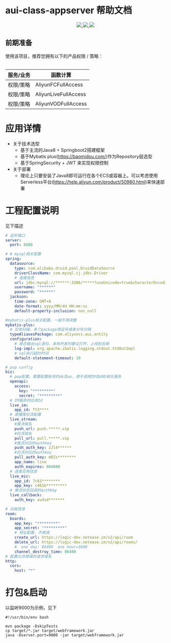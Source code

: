 # aui-class-appserver 帮助文档

<p align="center" class="flex justify-center">
    <a href="https://www.serverless-devs.com" class="ml-1">
    <img src="http://editor.devsapp.cn/icon?package=start-springboot&type=packageType">
  </a>
  <a href="http://www.devsapp.cn/details.html?name=start-springboot" class="ml-1">
    <img src="http://editor.devsapp.cn/icon?package=start-springboot&type=packageVersion">
  </a>
  <a href="http://www.devsapp.cn/details.html?name=start-springboot" class="ml-1">
    <img src="http://editor.devsapp.cn/icon?package=start-springboot&type=packageDownload">
  </a>
</p>
<table>

## 前期准备
使用该项目，推荐您拥有以下的产品权限 / 策略：

| 服务/业务 | 函数计算                 |     
| --- |----------------------|   
| 权限/策略 | AliyunFCFullAccess   |     
| 权限/策略 | AliyunLiveFullAccess |     
| 权限/策略 | AliyunVODFullAccess    |     

</table>

<appdetail id="flushContent">

# 应用详情

- 关于技术选型 
  - 基于主流的Java8 + Springboot2搭建框架
  - 基于Mybatis plus(https://baomidou.com/)作为Repository层选型
  - 基于SpringSecurity + JWT 来实现权限控制
- 关于部署
  - 理论上只要安装了Java8即可运行在各个ECS或容器上。可以考虑使用Serverless平台(https://help.aliyun.com/product/50980.html)来快速部署

</appdetail>

# 工程配置说明
见下描述
```yaml
# 监听端口
server:
  port: 8080

# # mysql相关配置
spring:
  datasource:
    type: com.alibaba.druid.pool.DruidDataSource
    driverClassName: com.mysql.cj.jdbc.Driver
    # 连接信息
    url: jdbc:mysql://******:3306/*****?useUnicode=true&characterEncoding=UTF-8&useSSL=false&serverTimezone=Asia/Shanghai
    username: "******"
    password: "******"
  jackson:
    time-zone: GMT+8
    date-format: yyyy/MM/dd HH:mm:ss
    default-property-inclusion: non_null

#mybatis-plus相关配置。一般不用调整
mybatis-plus:
  # 实体扫描，多个package用逗号或者分号分隔
  typeAliasesPackage: com.aliyuncs.aui.entity
  configuration:
    # 是否输出sql语句，本地开发时建议打开，上线前去掉
    log-impl: org.apache.ibatis.logging.stdout.StdOutImpl
    # sql执行超时时间
    default-statement-timeout: 10

# pop config
biz:
  # pop配置。需要配置账号的ak及as，用于调用IM及VOD相关服务
  openapi:
    access:
      key: "*********"
      secret: "*********"
  # IM服务的应用Id    
  live_im:
    app_id: TY3****
  # 直播推拉流配置
  live_stream:
    #推流域名
    push_url: push.*****.vip
    #拉流域名
    pull_url: pull.*****.vip
    #推流对应的authkey
    push_auth_key: zJl4******
    #拉流对应的authkey
    pull_auth_key: mDZs********
    app_name: live
    auth_expires: 604800
  # 连麦应用信息
  live_mic:
    app_id: 7c61********
    app_key: c461b*********
  # 推流状态回调的authKey
  live_callback:
    auth_key: avdsd*******

# 白板信息
room:
  boards:
    app_key: "*********"
    app_secret: "*********"
    # 地址配置，不用调
    create_url: https://logic-dev.netease.im/v2/api/room
    delete_url: https://logic-dev.netease.im/v2/api/rooms/
    #  one day: 86400  one hour=3600
    channel_destroy_time: 86400
# 配置允许跨域的请求域名
http:
  cors:
    host: "*"
```

# 打包&启动
以监听9000为示例，见下
```shell
#!/usr/bin/env bash

mvn package -DskipTests
cp target/*.jar target/webframework.jar
java -Dserver.port=9000 -jar target/webframework.jar
```

